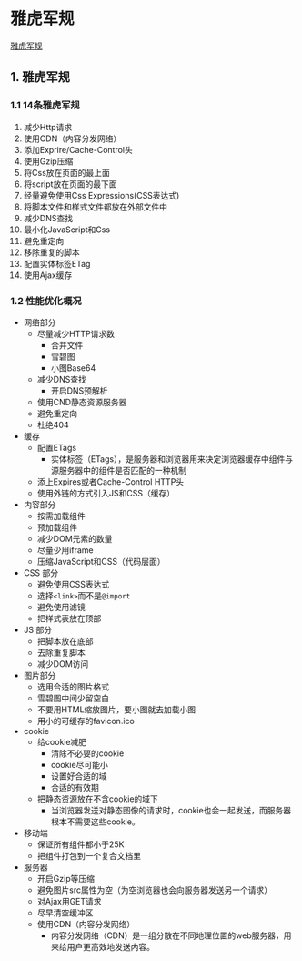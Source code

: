 # 雅虎军规

[雅虎军规](https://developer.yahoo.com/performance/rules.html?guccounter=1)

## 1. 雅虎军规
### 1.1 14条雅虎军规
1. 减少Http请求
2. 使用CDN（内容分发网络）
3. 添加Exprire/Cache-Control头
4. 使用Gzip压缩
5. 将Css放在页面的最上面
6. 将script放在页面的最下面
7. 经量避免使用Css Expressions(CSS表达式)
8. 将脚本文件和样式文件都放在外部文件中
9. 减少DNS查找
10. 最小化JavaScript和Css
11. 避免重定向
12. 移除重复的脚本
13. 配置实体标签ETag
14. 使用Ajax缓存

### 1.2 性能优化概况

 - 网络部分
   - 尽量减少HTTP请求数
     - 合并文件
     - 雪碧图
     - 小图Base64
   - 减少DNS查找
     - 开启DNS预解析
   - 使用CND静态资源服务器
   - 避免重定向
   - 杜绝404
 - 缓存
   - 配置ETags
     - 实体标签（ETags），是服务器和浏览器用来决定浏览器缓存中组件与源服务器中的组件是否匹配的一种机制
   - 添上Expires或者Cache-Control HTTP头
   - 使用外链的方式引入JS和CSS（缓存）
 - 内容部分
   - 按需加载组件
   - 预加载组件
   - 减少DOM元素的数量
   - 尽量少用iframe
   - 压缩JavaScript和CSS（代码层面）
 - CSS 部分
   - 避免使用CSS表达式
   - 选择`<link>`而不是`@import`
   - 避免使用滤镜
   - 把样式表放在顶部
 - JS 部分
   - 把脚本放在底部
   - 去除重复脚本
   - 减少DOM访问
 - 图片部分
   - 选用合适的图片格式
   - 雪碧图中间少留空白
   - 不要用HTML缩放图片，要小图就去加载小图
   - 用小的可缓存的favicon.ico
 - cookie
   - 给cookie减肥
     - 清除不必要的cookie
     - cookie尽可能小
     - 设置好合适的域
     - 合适的有效期
   - 把静态资源放在不含cookie的域下
     - 当浏览器发送对静态图像的请求时，cookie也会一起发送，而服务器根本不需要这些cookie。
 - 移动端
   - 保证所有组件都小于25K 
   - 把组件打包到一个复合文档里
 - 服务器
   - 开启Gzip等压缩
   - 避免图片src属性为空（为空浏览器也会向服务器发送另一个请求）
   - 对Ajax用GET请求
   - 尽早清空缓冲区
   - 使用CDN（内容分发网络）
     - 内容分发网络（CDN）是一组分散在不同地理位置的web服务器，用来给用户更高效地发送内容。

